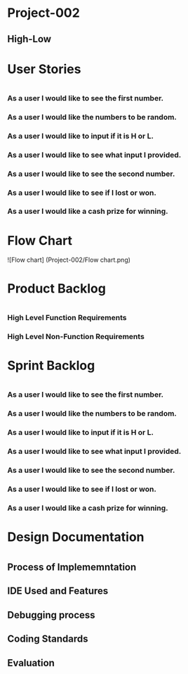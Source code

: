 # Project-002

## High-Low

<h1> User Stories <h1>
    <h3> As a user I would like to see the first number. <h3>
    <h3> As a user I would like the numbers to be random. <h3>
    <h3> As a user I would like to input if it is H or L. <h3>
    <h3> As a user I would like to see what input I provided. <h3>
    <h3> As a user I would like to see the second number. <h3>
    <h3> As a user I would like to see if I lost or won. <h3>
    <h3> As a user I would like a cash prize for winning. <h3>
    
# Flow Chart 
![Flow chart] (Project-002/Flow chart.png)

<h1> Product Backlog <h1>
    <h3> High Level Function Requirements <h3>
        <h4> <h4>   
    <h3> High Level Non-Function Requirements <h3>
        <h4> <h4>

<h1> Sprint Backlog <h1>
    <h3> As a user I would like to see the first number. <h3>
    <h3> As a user I would like the numbers to be random. <h3>
    <h3> As a user I would like to input if it is H or L. <h3>
    <h3> As a user I would like to see what input I provided. <h3>
    <h3> As a user I would like to see the second number. <h3>
    <h3> As a user I would like to see if I lost or won. <h3>
    <h3> As a user I would like a cash prize for winning. <h3>
    
<h1> Design Documentation <h1>
  <h2> Process of Implememntation <h2>
    <h3> <h3>
  <h2> IDE Used and Features <h2>
    <h3> <h3>
  <h2> Debugging process <h2>
    <h3> <h3>
  <h2> Coding Standards <h2>
    <h3> <h3>
  <h2> Evaluation <h2>
    <h3> <h3>
    
